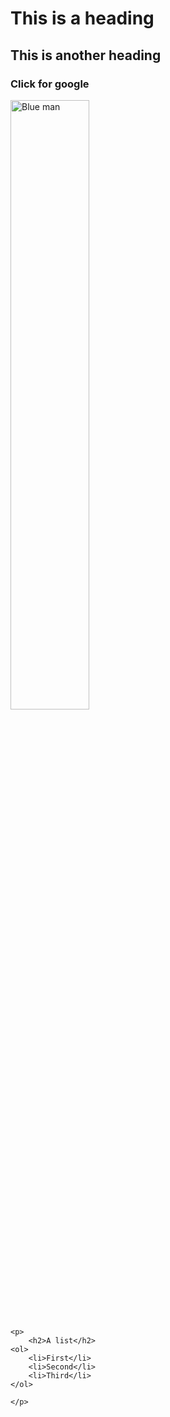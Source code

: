 <!DOCTYPE html>
<html>



<head>
    <link href="styles.css" rel="stylesheet" type="text/css">
    <h1>This is a heading</h1>
    <h2>This is another heading</h2>
</head>

<body>
    <p>
        <h3>Click for google</h3> 
        <a href="https://google.com/"><img src="https://www.pixsy.com/wp-content/uploads/2021/04/ben-sweet-2LowviVHZ-E-unsplash-1.jpeg", width="50%" alt="Blue man"></a>
    </p>
    
    <p>
        <h2>A list</h2>
	<ol>
		<li>First</li>
		<li>Second</li>
		<li>Third</li>
	</ol>

    </p>
    
</body>




















</html>
